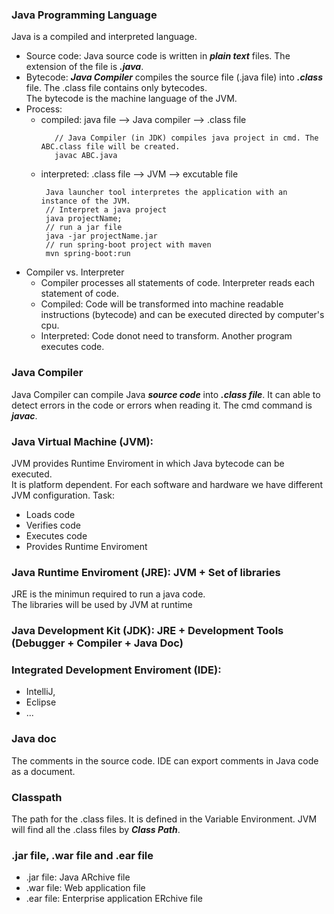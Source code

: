 ### Java Programming Language
Java is a compiled and interpreted language.<br>
- Source code: Java source code is written in ***plain text*** files. The extension of the file is ***.java***.
- Bytecode: ***Java Compiler*** compiles the source file (.java file) into ***.class*** file. The .class file contains only bytecodes. <br> The bytecode is the machine language of the JVM.
- Process:
  - compiled: java file --> Java compiler --> .class file
    ```
       // Java Compiler (in JDK) compiles java project in cmd. The ABC.class file will be created.
       javac ABC.java
    ```
  - interpreted: .class file --> JVM --> excutable file
    ```
     Java launcher tool interpretes the application with an instance of the JVM.
     // Interpret a java project
     java projectName;
     // run a jar file
     java -jar projectName.jar
     // run spring-boot project with maven
     mvn spring-boot:run
    ```
- Compiler vs. Interpreter
  - Compiler processes all statements of code. Interpreter reads each statement of code.
  - Compiled: Code will be transformed into machine readable instructions (bytecode) and can be executed directed by computer's cpu.
  - Interpreted: Code donot need to transform. Another program executes code.

### Java Compiler
Java Compiler can compile Java ***source code*** into ***.class file***. It can able to detect errors in the code or errors when reading it. The cmd command is ***javac***.

### Java Virtual Machine (JVM): 
JVM provides Runtime Enviroment in which Java bytecode can be executed. <br>
It is platform dependent. For each software and hardware we have different JVM configuration.
Task:
  - Loads code
  - Verifies code
  - Executes code
  - Provides Runtime Enviroment

### Java Runtime Enviroment (JRE): JVM + Set of libraries
JRE is the minimun required to run a java code.<br>
The libraries will be used by JVM at runtime

### Java Development Kit (JDK): JRE + Development Tools (Debugger + Compiler + Java Doc)

### Integrated Development Enviroment (IDE): 
- IntelliJ,
- Eclipse
- ...

### Java doc
The comments in the source code. IDE can export comments in Java code as a document.

### Classpath
The path for the .class files. It is defined in the Variable Environment. JVM will find all the .class files by ***Class Path***.

### .jar file, .war file and .ear file
- .jar file: Java ARchive file
- .war file: Web application file
- .ear file: Enterprise application ERchive file
